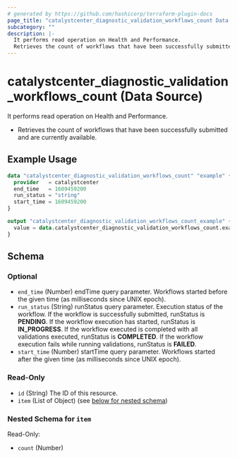 ```yaml
---
# generated by https://github.com/hashicorp/terraform-plugin-docs
page_title: "catalystcenter_diagnostic_validation_workflows_count Data Source - terraform-provider-catalystcenter"
subcategory: ""
description: |-
  It performs read operation on Health and Performance.
  Retrieves the count of workflows that have been successfully submitted and are currently available.
---
```


# catalystcenter_diagnostic_validation_workflows_count (Data Source)

It performs read operation on Health and Performance.

- Retrieves the count of workflows that have been successfully submitted and are currently available.

## Example Usage

```terraform
data "catalystcenter_diagnostic_validation_workflows_count" "example" {
  provider   = catalystcenter
  end_time   = 1609459200
  run_status = "string"
  start_time = 1609459200
}

output "catalystcenter_diagnostic_validation_workflows_count_example" {
  value = data.catalystcenter_diagnostic_validation_workflows_count.example.item
}
```

<!-- schema generated by tfplugindocs -->
## Schema

### Optional

- `end_time` (Number) endTime query parameter. Workflows started before the given time (as milliseconds since UNIX epoch).
- `run_status` (String) runStatus query parameter. Execution status of the workflow. If the workflow is successfully submitted, runStatus is **PENDING**. If the workflow execution has started, runStatus is **IN_PROGRESS**. If the workflow executed is completed with all validations executed, runStatus is **COMPLETED**. If the workflow execution fails while running validations, runStatus is **FAILED**.
- `start_time` (Number) startTime query parameter. Workflows started after the given time (as milliseconds since UNIX epoch).

### Read-Only

- `id` (String) The ID of this resource.
- `item` (List of Object) (see [below for nested schema](#nestedatt--item))

<a id="nestedatt--item"></a>
### Nested Schema for `item`

Read-Only:

- `count` (Number)
